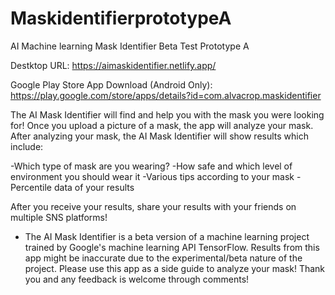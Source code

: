 # MaskidentifierprototypeA
AI Machine learning Mask Identifier Beta Test Prototype A


Destktop URL: https://aimaskidentifier.netlify.app/

Google Play Store App Download (Android Only): https://play.google.com/store/apps/details?id=com.alvacrop.maskidentifier

The AI Mask Identifier will find and help you with the mask you were looking for!
Once you upload a picture of a mask, the app will analyze your mask. After analyzing your mask, the AI Mask Identifier will show results which include:

-Which type of mask are you wearing?
-How safe and which level of environment you should wear it
-Various tips according to your mask
-Percentile data of your results

After you receive your results, share your results with your friends on multiple SNS platforms!


* The AI Mask Identifier is a beta version of a machine learning project trained by Google's machine learning API TensorFlow. 
Results from this app might be inaccurate due to the experimental/beta nature of the project. 
Please use this app as a side guide to analyze your mask! 
Thank you and any feedback is welcome through comments!
